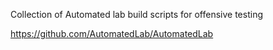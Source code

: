 Collection of Automated lab build scripts for offensive testing 

https://github.com/AutomatedLab/AutomatedLab
